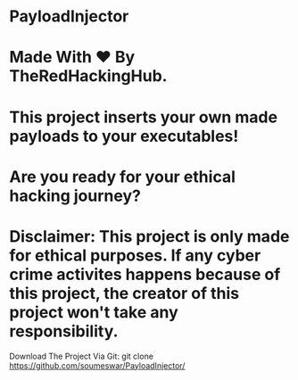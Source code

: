  # PayloadInjector
 # Made With ❤️ By TheRedHackingHub.
 # This project inserts your own made payloads to your executables!
 # Are you ready for your ethical hacking journey?
 # Disclaimer: This project is only made for ethical purposes. If any cyber crime activites happens because of this project, the creator of this project won't take any responsibility.

Download The Project Via Git:
git clone https://github.com/soumeswar/PayloadInjector/
